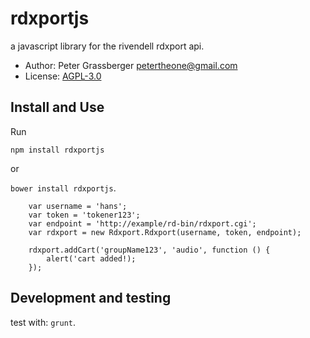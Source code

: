 rdxportjs
==========

a javascript library for the rivendell rdxport api.

* Author: Peter Grassberger <petertheone@gmail.com>
* License: [AGPL-3.0](http://www.gnu.org/licenses/agpl.html)

Install and Use
-------------
Run

`npm install rdxportjs`

or

`bower install rdxportjs`.


```
    var username = 'hans';
    var token = 'tokener123';
    var endpoint = 'http://example/rd-bin/rdxport.cgi';
    var rdxport = new Rdxport.Rdxport(username, token, endpoint);

    rdxport.addCart('groupName123', 'audio', function () {
        alert('cart added!);
    });
```

Development and testing
-----------------------

test with: `grunt`.
